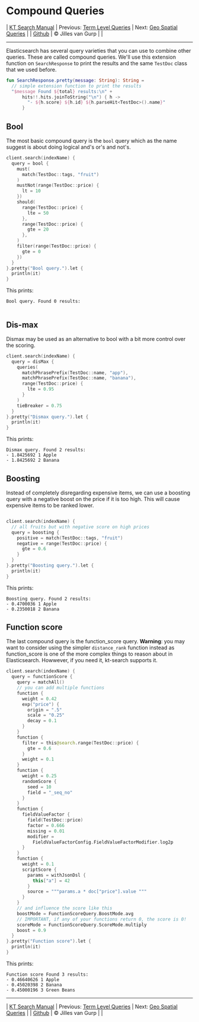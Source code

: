 # Compound Queries 

| [KT Search Manual](README.md) | Previous: [Term Level Queries](TermLevelQueries.md) | Next: [Geo Spatial Queries](GeoQueries.md) |
| [Github](https://github.com/jillesvangurp/kt-search) | &copy; Jilles van Gurp |  |

---                

Elasticsearch has several query varieties that you can use to combine other queries. These are called compound queries.
We'll use this extension function on `SearchResponse` to print the results and the same `TestDoc` class that 
we used before.

```kotlin
fun SearchResponse.pretty(message: String): String =
  // simple extension function to print the results
  "$message Found ${total} results:\n" +
      hits!!.hits.joinToString("\n") { h ->
        "- ${h.score} ${h.id} ${h.parseHit<TestDoc>().name}"
      }
```

## Bool

The most basic compound query is the `bool` query which as the name suggest is about doing 
logical and's or's and not's.

```kotlin
client.search(indexName) {
  query = bool {
    must(
      match(TestDoc::tags, "fruit")
    )
    mustNot(range(TestDoc::price) {
      lt = 10
    })
    should(
      range(TestDoc::price) {
        lte = 50
      },
      range(TestDoc::price) {
        gte = 20
      },
    )
    filter(range(TestDoc::price) {
      gte = 0
    })
  }
}.pretty("Bool query.").let {
  println(it)
}
```

This prints:
 
```
Bool query. Found 0 results:


```

## Dis-max

Dismax may be used as an alternative to bool with a bit more control over the scoring.

```kotlin
client.search(indexName) {
  query = disMax {
    queries(
      matchPhrasePrefix(TestDoc::name, "app"),
      matchPhrasePrefix(TestDoc::name, "banana"),
      range(TestDoc::price) {
        lte = 0.95
      }
    )
    tieBreaker = 0.75
  }
}.pretty("Dismax query.").let {
  println(it)
}
```

This prints:
 
```
Dismax query. Found 2 results:
- 1.8425692 1 Apple
- 1.8425692 2 Banana

```

## Boosting

Instead of completely disregarding expensive items, we can use a boosting 
query with a negative boost on the price if it is too high. This 
will cause expensive items to be ranked lower.

```kotlin

client.search(indexName) {
  // all fruits but with negative score on high prices
  query = boosting {
    positive = match(TestDoc::tags, "fruit")
    negative = range(TestDoc::price) {
      gte = 0.6
    }
  }
}.pretty("Boosting query.").let {
  println(it)
}
```

This prints:
 
```
Boosting query. Found 2 results:
- 0.4700036 1 Apple
- 0.2350018 2 Banana

```

## Function score

The last compound query is the function_score query. **Warning**: you may want to consider using the 
simpler `distance_rank` function instead as function_score is one of the more complex things to
reason about in Elasticsearch. Howwever, if you need it, kt-search supports it.

```kotlin
client.search(indexName) {
  query = functionScore {
    query = matchAll()
    // you can add multiple functions
    function {
      weight = 0.42
      exp("price") {
        origin = ".5"
        scale = "0.25"
        decay = 0.1
      }
    }
    function {
      filter = this@search.range(TestDoc::price) {
        gte = 0.6
      }
      weight = 0.1
    }
    function {
      weight = 0.25
      randomScore {
        seed = 10
        field = "_seq_no"
      }
    }
    function {
      fieldValueFactor {
        field(TestDoc::price)
        factor = 0.666
        missing = 0.01
        modifier =
          FieldValueFactorConfig.FieldValueFactorModifier.log2p
      }
    }
    function {
      weight = 0.1
      scriptScore {
        params = withJsonDsl {
          this["a"] = 42
        }
        source = """params.a * doc["price"].value """
      }
    }
    // and influence the score like this
    boostMode = FunctionScoreQuery.BoostMode.avg
    // IMPORTANT, if any of your functions return 0, the score is 0!
    scoreMode = FunctionScoreQuery.ScoreMode.multiply
    boost = 0.9
  }
}.pretty("Function score").let {
  println(it)
}
```

This prints:
 
```
Function score Found 3 results:
- 0.46640626 1 Apple
- 0.45020398 2 Banana
- 0.45000196 3 Green Beans

```



---

| [KT Search Manual](README.md) | Previous: [Term Level Queries](TermLevelQueries.md) | Next: [Geo Spatial Queries](GeoQueries.md) |
| [Github](https://github.com/jillesvangurp/kt-search) | &copy; Jilles van Gurp |  |